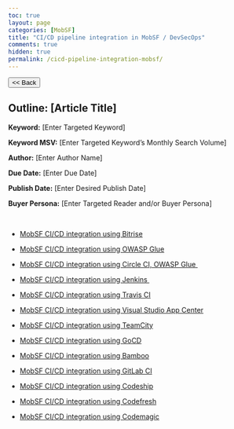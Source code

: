 ```yaml
---
toc: true
layout: page
categories: [MobSF]
title: "CI/CD pipeline integration in MobSF / DevSecOps"
comments: true
hidden: true
permalink: /cicd-pipeline-integration-mobsf/
---
```


<button class="back-button" onclick="window.history.back()"><< Back</button>

## Outline: [Article Title]

**Keyword:** [Enter Targeted Keyword]

**Keyword MSV:** [Enter Targeted Keyword’s Monthly Search Volume]

**Author:** [Enter Author Name]

**Due Date:** [Enter Due Date]

**Publish Date:** [Enter Desired Publish Date]

**Buyer Persona:** [Enter Targeted Reader and/or Buyer Persona]

<br>

<ul>
<li><p><a href="https://aviyeldevrel.github.io/Aviyel-Blogs-Review/"> MobSF CI/CD integration using Bitrise </a></p>
<li><p><a href="https://aviyeldevrel.github.io/Aviyel-Blogs-Review/">MobSF CI/CD integration using OWASP Glue  </a></p>
<li><p><a href="https://aviyeldevrel.github.io/Aviyel-Blogs-Review/"> MobSF  CI/CD integration using Circle CI, OWASP Glue </a></p>
<li><p><a href="https://aviyeldevrel.github.io/Aviyel-Blogs-Review/"> MobSF CI/CD integration using Jenkins  </a></p>
<li><p><a href="https://aviyeldevrel.github.io/Aviyel-Blogs-Review/">MobSF CI/CD integration using Travis CI </a></p>
<li><p><a href="https://aviyeldevrel.github.io/Aviyel-Blogs-Review/"> MobSF CI/CD integration using Visual Studio App Center </a></p>
<li><p><a href="https://aviyeldevrel.github.io/Aviyel-Blogs-Review/"> MobSF CI/CD integration using TeamCity </a></p>
<li><p><a href="https://aviyeldevrel.github.io/Aviyel-Blogs-Review/"> MobSF CI/CD integration using GoCD </a></p>
<li><p><a href="https://aviyeldevrel.github.io/Aviyel-Blogs-Review/"> MobSF CI/CD integration using Bamboo</a></p>
<li><p><a href="https://aviyeldevrel.github.io/Aviyel-Blogs-Review/"> MobSF CI/CD integration using GitLab CI</a></p>
<li><p><a href="https://aviyeldevrel.github.io/Aviyel-Blogs-Review/"> MobSF CI/CD integration using Codeship</a></p>
<li><p><a href="https://aviyeldevrel.github.io/Aviyel-Blogs-Review/"> MobSF CI/CD integration using Codefresh</a></p>
<li><p><a href="https://aviyeldevrel.github.io/Aviyel-Blogs-Review/">MobSF CI/CD integration using Codemagic</a></p>
